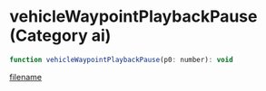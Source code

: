 # vehicleWaypointPlaybackPause (Category ai)

```js
function vehicleWaypointPlaybackPause(p0: number): void
```

[filename](vehicleWaypointPlaybackPause_m.md ':include')
